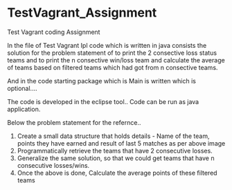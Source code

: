 # TestVagrant_Assignment
Test Vagrant coding Assignment


In the file of Test Vagrant Ipl code which is written in java consists the solution for the problem statement of to print the 2 consective loss status teams and to print the n consective win/loss team and calculate the average of teams based on filtered teams which had got from n consective teams.


And in the code starting package which is Main is written which is optional....

The code is developed in the eclipse tool..
Code can be run as java application.

Below the problem statement for the refernce..

1. Create a small data structure that holds details - Name of the team, points they have
earned and result of last 5 matches as per above image
2. Programmatically retrieve the teams that have 2 consecutive losses.
3. Generalize the same solution, so that we could get teams that have n consecutive
losses/wins.
4. Once the above is done, Calculate the average points of these filtered teams

